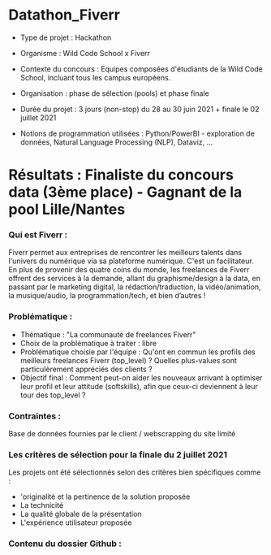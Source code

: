 # Datathon_Fiverr

* Type de projet : Hackathon
* Organisme : Wild Code School x Fiverr
* Contexte du concours : Equipes composées d'étudiants de la Wild Code School, incluant tous les campus européens. 
* Organisation : phase de sélection (pools) et phase finale
* Durée du projet : 3 jours (non-stop) du 28 au 30 juin 2021 + finale le 02 juillet 2021

* Notions de programmation utilisées : Python/PowerBI - exploration de données, Natural Language Processing (NLP), Dataviz, ... 

# Résultats : Finaliste du concours data (3ème place) - Gagnant de la pool Lille/Nantes

### Qui est Fiverr :
Fiverr permet aux entreprises de rencontrer les meilleurs talents dans l'univers du numérique via sa plateforme numérique. C'est un facilitateur.
En plus de provenir des quatre coins du monde, les freelances de Fiverr offrent des services à la demande, allant du graphisme/design à la data, en passant par le marketing digital, la rédaction/traduction, la vidéo/animation, la musique/audio, la programmation/tech, et bien d’autres !

### Problématique :
* Thématique : "La communauté de freelances Fiverr"
* Choix de la problématique à traiter : libre
* Problématique choisie par l'équipe : Qu'ont en commun les profils des meilleurs freelances Fiverr (top_level) ? Quelles plus-values sont particulèrement appréciés des clients ?
* Objectif final : Comment peut-on aider les nouveaux arrivant à optimiser leur profil et leur attitude (softskills), afin que ceux-ci deviennent à leur tour des top_level ?

### Contraintes : 
Base de données fournies par le client / webscrapping du site limité

### Les critères de sélection pour la finale du 2 juillet 2021
Les projets ont été sélectionnés selon des critères bien spécifiques comme :
* 'originalité et la pertinence de la solution proposée
* La technicité
* La qualité globale de la présentation
* L'expérience utilisateur proposée



### Contenu du dossier Github :

